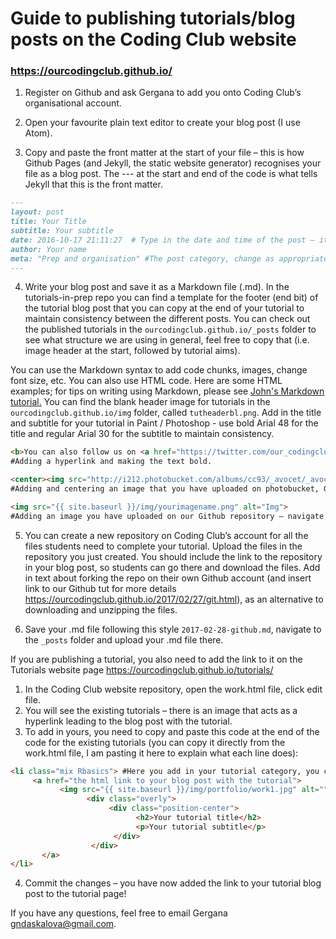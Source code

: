# Guide to publishing tutorials/blog posts on the Coding Club website
### https://ourcodingclub.github.io/

1.	Register on Github and ask Gergana to add you onto Coding Club’s organisational account.

2.	Open your favourite plain text editor to create your blog post (I use Atom).

3.	Copy and paste the front matter at the start of your file – this is how Github Pages (and Jekyll, the static website generator) recognises your file as a blog post. The --- at the start and end of the code is what tells Jekyll that this is the front matter.

```md
---
layout: post
title: Your Title
subtitle: Your subtitle
date: 2016-10-17 21:11:27  # Type in the date and time of the post – it needs to be in this format.
author: Your name
meta: "Prep and organisation" #The post category, change as appropriate, e.g. “Tutorials” (you need the “”)
---
```

4. Write your blog post and save it as a Markdown file (.md). In the tutorials-in-prep repo you can find a template for the footer (end bit) of the tutorial blog post that you can copy at the end of your tutorial to maintain consistency between the different posts. You can check out the published tutorials in the `ourcodingclub.github.io/_posts` folder to see what structure we are using in general, feel free to copy that (i.e. image header at the start, followed by tutorial aims).

You can use the Markdown syntax to add code chunks, images, change font size, etc. You can also use HTML code. Here are some HTML examples; for tips on writing using Markdown, please see <a href="https://ourcodingclub.github.io/2016/11/24/rmarkdown-1.html">John's Markdown tutorial.</a> You can find the blank header image for tutorials in the `ourcodingclub.github.io/img` folder, called `tutheaderbl.png`. Add in the title and subtitle for your tutorial in Paint / Photoshop - use bold Arial 48 for the title and regular Arial 30 for the subtitle to maintain consistency.

```html
<b>You can also follow us on <a href="https://twitter.com/our_codingclub">Twitter</a>!</b>
#Adding a hyperlink and making the text bold.

<center><img src="http://i212.photobucket.com/albums/cc93/_avocet/_avocet115/poster.png" alt="Poster" style="width: 700px;"/></center>
#Adding and centering an image that you have uploaded on photobucket, Google Drive, etc. beforehand, and adjusting how wide the image appears.

<img src="{{ site.baseurl }}/img/yourimagename.png" alt="Img">
#Adding an image you have uploaded on our Github repository – navigate to the folder “img” and upload your file there. It’s easier if your image is already in the size you want it to appear in on the website.
```

5.	You can create a new repository on Coding Club’s account for all the files students need to complete your tutorial. Upload the files in the repository you just created. You should include the link to the repository in your blog post, so students can go there and download the files. Add in text about forking the repo on their own Github account (and insert link to our Github tut for more details https://ourcodingclub.github.io/2017/02/27/git.html), as an alternative to downloading and unzipping the files.

6.	Save your .md file following this style `2017-02-28-github.md`, navigate to the `_posts` folder and upload your .md file there.

If you are publishing a tutorial, you also need to add the link to it on the Tutorials website page https://ourcodingclub.github.io/tutorials/
1.	In the Coding Club website repository, open the work.html file, click edit file.
2.	You will see the existing tutorials – there is an image that acts as a hyperlink leading to the blog post with the tutorial.
3.	To add in yours, you need to copy and paste this code  at the end of the code for the existing tutorials (you can copy it directly from the work.html file, I am pasting it here to explain what each line does):

```html
<li class="mix Rbasics"> #Here you add in your tutorial category, you can change “Rbasics” (keep the “mix” in) with Github, Dataform (standing for Data formatting), Datavis (standing for Data visualisation), Modelling, Markdown, or Shiny.
     <a href="the html link to your blog post with the tutorial">
           <img src="{{ site.baseurl }}/img/portfolio/work1.jpg" alt=""> #The thumbnail image for your tutorial, you can choose one of the already uploaded ones (navigate to the img/portfolio folder to view them and change the file name according to the one you want), or you can also upload your own in the portfolio folder.
                 <div class="overly">
                      <div class="position-center">
                            <h2>Your tutorial title</h2>
                            <p>Your tutorial subtitle</p>
                       </div>
                  </div>
       </a>
</li>
```

4.	Commit the changes – you have now added the link to your tutorial blog post to the tutorial page!

If you have any questions, feel free to email Gergana gndaskalova@gmail.com.

